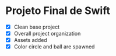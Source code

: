 # Projeto Final de Swift
* [x] Clean base project
* [x] Overall project organization
* [x] Assets added
* [x] Color circle and ball are spawned